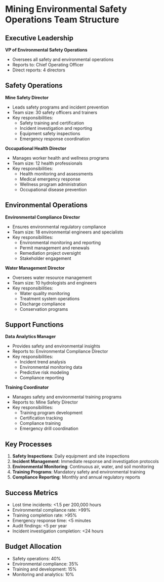 # Mining Environmental Safety Operations Team Structure

## Executive Leadership
**VP of Environmental Safety Operations**
- Oversees all safety and environmental operations
- Reports to: Chief Operating Officer
- Direct reports: 4 directors

## Safety Operations
**Mine Safety Director**
- Leads safety programs and incident prevention
- Team size: 30 safety officers and trainers
- Key responsibilities:
  - Safety training and certification
  - Incident investigation and reporting
  - Equipment safety inspections
  - Emergency response coordination

**Occupational Health Director**
- Manages worker health and wellness programs
- Team size: 12 health professionals
- Key responsibilities:
  - Health monitoring and assessments
  - Medical emergency response
  - Wellness program administration
  - Occupational disease prevention

## Environmental Operations
**Environmental Compliance Director**
- Ensures environmental regulatory compliance
- Team size: 18 environmental engineers and specialists
- Key responsibilities:
  - Environmental monitoring and reporting
  - Permit management and renewals
  - Remediation project oversight
  - Stakeholder engagement

**Water Management Director**
- Oversees water resource management
- Team size: 10 hydrologists and engineers
- Key responsibilities:
  - Water quality monitoring
  - Treatment system operations
  - Discharge compliance
  - Conservation programs

## Support Functions
**Data Analytics Manager**
- Provides safety and environmental insights
- Reports to: Environmental Compliance Director
- Key responsibilities:
  - Incident trend analysis
  - Environmental monitoring data
  - Predictive risk modeling
  - Compliance reporting

**Training Coordinator**
- Manages safety and environmental training programs
- Reports to: Mine Safety Director
- Key responsibilities:
  - Training program development
  - Certification tracking
  - Compliance training
  - Emergency drill coordination

## Key Processes
1. **Safety Inspections**: Daily equipment and site inspections
2. **Incident Management**: Immediate response and investigation protocols
3. **Environmental Monitoring**: Continuous air, water, and soil monitoring
4. **Training Programs**: Mandatory safety and environmental training
5. **Compliance Reporting**: Monthly and annual regulatory reports

## Success Metrics
- Lost time incidents: <1.5 per 200,000 hours
- Environmental compliance rate: >99%
- Training completion rate: >95%
- Emergency response time: <5 minutes
- Audit findings: <5 per year
- Incident investigation completion: <24 hours

## Budget Allocation
- Safety operations: 40%
- Environmental compliance: 35%
- Training and development: 15%
- Monitoring and analytics: 10%